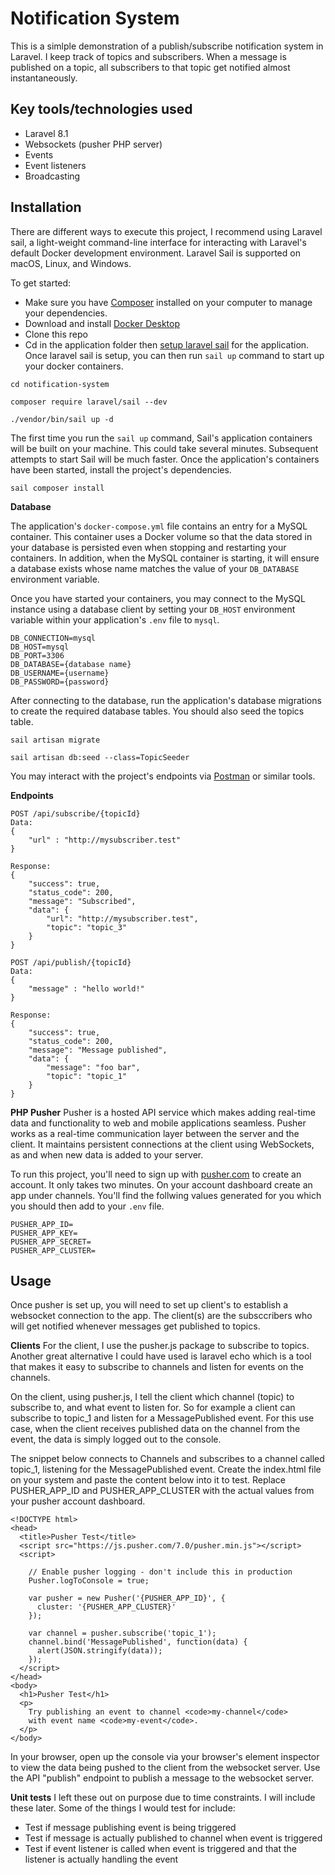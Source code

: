 # Notification System
This is a simlple demonstration of a publish/subscribe notification system in Laravel. I keep track of topics and subscribers. When a message is published on a topic, all subscribers to that topic get notified almost instantaneously. 

## Key tools/technologies used
+ Laravel 8.1
+ Websockets (pusher PHP server)
+ Events
+ Event listeners
+ Broadcasting

## Installation

There are different ways to execute this project, I recommend using Laravel sail, a light-weight command-line interface for interacting with Laravel's default Docker development environment. Laravel Sail is supported on macOS, Linux, and Windows. 

To get started:

+ Make sure you have [Composer](https://getcomposer.org/doc/00-intro.md) installed on your computer to manage your dependencies.
+ Download and install [Docker Desktop](https://www.docker.com/)  
+ Clone this repo
+ Cd in the application folder then [setup laravel sail](https://laravel.com/docs/8.x/sail) for the application. Once laravel sail is setup, you can then run `sail up` command to start up your docker containers. 

```
cd notification-system

composer require laravel/sail --dev

./vendor/bin/sail up -d
`````


The first time you run the `sail up` command, Sail's application containers will be built on your machine. This could take several minutes. Subsequent attempts to start Sail will be much faster. Once the application's containers have been started, install the project's dependencies.

```
sail composer install

`````

__Database__

The application's `docker-compose.yml` file contains an entry for a MySQL container. This container uses a Docker volume so that the data stored in your database is persisted even when stopping and restarting your containers. In addition, when the MySQL container is starting, it will ensure a database exists whose name matches the value of your `DB_DATABASE` environment variable.

Once you have started your containers, you may connect to the MySQL instance using a database client by setting your `DB_HOST` environment variable within your application's `.env` file to `mysql`.

```
DB_CONNECTION=mysql
DB_HOST=mysql
DB_PORT=3306
DB_DATABASE={database name}
DB_USERNAME={username}
DB_PASSWORD={password}
`````

After connecting to the database, run the application's database migrations to create the required database tables. You should also seed the topics table.

```
sail artisan migrate

sail artisan db:seed --class=TopicSeeder
`````

You may interact with the project's endpoints via [Postman](https://www.postman.com/downloads/) or similar tools.

__Endpoints__
```
POST /api/subscribe/{topicId}
Data:
{
	"url" : "http://mysubscriber.test"
}

Response:
{
    "success": true,
    "status_code": 200,
    "message": "Subscribed",
    "data": {
        "url": "http://mysubscriber.test",
        "topic": "topic_3"
    }
}

POST /api/publish/{topicId}
Data:
{
	"message" : "hello world!"
}

Response:
{
    "success": true,
    "status_code": 200,
    "message": "Message published",
    "data": {
        "message": "foo bar",
        "topic": "topic_1"
    }
}
`````


__PHP Pusher__
Pusher is a hosted API service which makes adding real-time data and functionality to web and mobile applications seamless. Pusher works as a real-time communication layer between the server and the client. It maintains persistent connections at the client using WebSockets, as and when new data is added to your server.

To run this project, you'll need to sign up with [pusher.com](https://pusher.com/) to create an account. It only takes two minutes. On your account dashboard create an app under channels. You'll find the follwing values generated for you which you should then add to your `.env` file.

```
PUSHER_APP_ID=
PUSHER_APP_KEY=
PUSHER_APP_SECRET=
PUSHER_APP_CLUSTER=

`````

## Usage

Once pusher is set up, you will need to set up client's to establish a websocket connection to the app. The client(s) are the subsccribers who will get notified whenever messages get published to topics.

__Clients__
For the client, I use the pusher.js package to subscribe to topics. Another great alternative I could have used is laravel echo which is a tool that makes it easy to subscribe to channels and listen for events on the channels.

On the client, using pusher.js, I tell the client which channel (topic) to subscribe to, and what event to listen for. So for example a client can subscribe to topic_1 and listen for a MessagePublished event. For this use case, when the client receives published data on the channel from the event, the data is simply logged out to the console.

The snippet below connects to Channels and subscribes to a channel called topic_1, listening for the MessagePublished event. Create the index.html file on your system and paste the content below into it to test. Replace PUSHER_APP_ID and PUSHER_APP_CLUSTER with the actual values from your pusher account dashboard.


```
<!DOCTYPE html>
<head>
  <title>Pusher Test</title>
  <script src="https://js.pusher.com/7.0/pusher.min.js"></script>
  <script>

    // Enable pusher logging - don't include this in production
    Pusher.logToConsole = true;

    var pusher = new Pusher('{PUSHER_APP_ID}', {
      cluster: '{PUSHER_APP_CLUSTER}'
    });

    var channel = pusher.subscribe('topic_1');
    channel.bind('MessagePublished', function(data) {
      alert(JSON.stringify(data));
    });
  </script>
</head>
<body>
  <h1>Pusher Test</h1>
  <p>
    Try publishing an event to channel <code>my-channel</code>
    with event name <code>my-event</code>.
  </p>
</body>

`````

In your browser, open up the console via your browser's element inspector to view the data being pushed to the client from the websocket server. Use the API "publish" endpoint to publish a message to the websocket server. 

__Unit tests__
I left these out on purpose due to time constraints. I will include these later. Some of the things I would test for include:

+ Test if message publishing event is being triggered
+ Test if message is actually published to channel when event is triggered
+ Test if event listener is called when event is triggered and that the listener is actually handling the event


